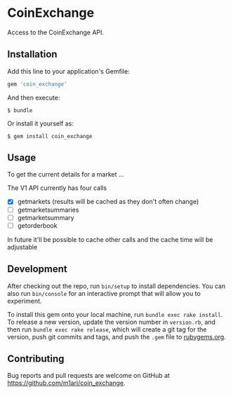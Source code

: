 # CoinExchange

Access to the CoinExchange API.

## Installation

Add this line to your application's Gemfile:

```ruby
gem 'coin_exchange'
```

And then execute:

    $ bundle

Or install it yourself as:

    $ gem install coin_exchange

## Usage

To get the current details for a market ...

The V1 API currently has four calls
- [x] getmarkets (results will be cached as they don't often change)
- [ ] getmarketsummaries
- [ ] getmarketsummary
- [ ] getorderbook

In future it'll be possible to cache other calls and the cache time will be adjustable

## Development

After checking out the repo, run `bin/setup` to install dependencies. You can also run `bin/console` for an interactive prompt that will allow you to experiment.

To install this gem onto your local machine, run `bundle exec rake install`. To release a new version, update the version number in `version.rb`, and then run `bundle exec rake release`, which will create a git tag for the version, push git commits and tags, and push the `.gem` file to [rubygems.org](https://rubygems.org).

## Contributing

Bug reports and pull requests are welcome on GitHub at https://github.com/m1ari/coin_exchange.

